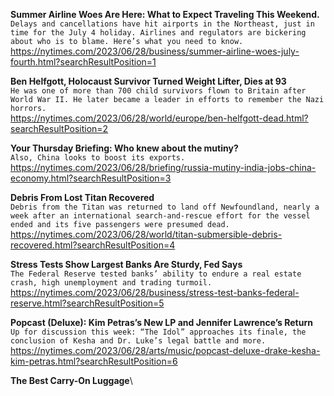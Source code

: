 **Summer Airline Woes Are Here: What to Expect Traveling This Weekend.**\
`Delays and cancellations have hit airports in the Northeast, just in time for the July 4 holiday. Airlines and regulators are bickering about who is to blame. Here’s what you need to know.`\
https://nytimes.com/2023/06/28/business/summer-airline-woes-july-fourth.html?searchResultPosition=1

**Ben Helfgott, Holocaust Survivor Turned Weight Lifter, Dies at 93**\
`He was one of more than 700 child survivors flown to Britain after World War II. He later became a leader in efforts to remember the Nazi horrors.`\
https://nytimes.com/2023/06/28/world/europe/ben-helfgott-dead.html?searchResultPosition=2

**Your Thursday Briefing: Who knew about the mutiny?**\
`Also, China looks to boost its exports.`\
https://nytimes.com/2023/06/28/briefing/russia-mutiny-india-jobs-china-economy.html?searchResultPosition=3

**Debris From Lost Titan Recovered**\
`Debris from the Titan was returned to land off Newfoundland, nearly a week after an international search-and-rescue effort for the vessel ended and its five passengers were presumed dead.`\
https://nytimes.com/2023/06/28/world/titan-submersible-debris-recovered.html?searchResultPosition=4

**Stress Tests Show Largest Banks Are Sturdy, Fed Says**\
`The Federal Reserve tested banks’ ability to endure a real estate crash, high unemployment and trading turmoil.`\
https://nytimes.com/2023/06/28/business/stress-test-banks-federal-reserve.html?searchResultPosition=5

**Popcast (Deluxe): Kim Petras’s New LP and Jennifer Lawrence’s Return**\
`Up for discussion this week: “The Idol” approaches its finale, the conclusion of Kesha and Dr. Luke’s legal battle and more.`\
https://nytimes.com/2023/06/28/arts/music/popcast-deluxe-drake-kesha-kim-petras.html?searchResultPosition=6

**The Best Carry-On Luggage**\
